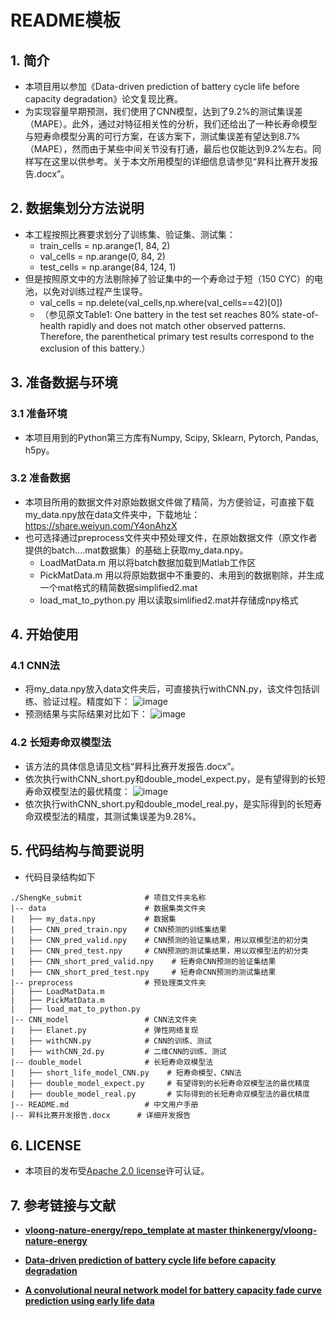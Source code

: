 # README模板

## 1. 简介
- 本项目用以参加《Data-driven prediction of battery cycle life before capacity degradation》论文复现比赛。
- 为实现容量早期预测，我们使用了CNN模型，达到了9.2%的测试集误差（MAPE）。此外，通过对特征相关性的分析，我们还给出了一种长寿命模型与短寿命模型分离的可行方案，在该方案下，测试集误差有望达到8.7%（MAPE），然而由于某些中间关节没有打通，最后也仅能达到9.2%左右。同样写在这里以供参考。关于本文所用模型的详细信息请参见“昇科比赛开发报告.docx”。


## 2. 数据集划分方法说明

- 本工程按照比赛要求划分了训练集、验证集、测试集：
  - train_cells = np.arange(1, 84, 2)
  - val_cells = np.arange(0, 84, 2)
  -  test_cells = np.arange(84, 124, 1)
- 但是按照原文中的方法剔除掉了验证集中的一个寿命过于短（150 CYC）的电池，以免对训练过程产生误导。
  - val_cells = np.delete(val_cells,np.where(val_cells==42)[0])
  - （参见原文Table1:
 One battery in the test set reaches 80% state-of-health rapidly and does not match other observed patterns. Therefore, the parenthetical primary test results correspond to the exclusion of this battery.）


## 3. 准备数据与环境

### 3.1 准备环境

- 本项目用到的Python第三方库有Numpy, Scipy, Sklearn, Pytorch, Pandas, h5py。

### 3.2 准备数据

- 本项目所用的数据文件对原始数据文件做了精简，为方便验证，可直接下载my_data.npy放在data文件夹中，下载地址：https://share.weiyun.com/Y4onAhzX
- 也可选择通过preprocess文件夹中预处理文件，在原始数据文件（原文作者提供的batch....mat数据集）的基础上获取my_data.npy。
  - LoadMatData.m 用以将batch数据加载到Matlab工作区
  - PickMatData.m 用以将原始数据中不重要的、未用到的数据剔除，并生成一个mat格式的精简数据simplified2.mat
  - load_mat_to_python.py 用以读取simlified2.mat并存储成npy格式


## 4. 开始使用

### 4.1 CNN法

- 将my_data.npy放入data文件夹后，可直接执行withCNN.py，该文件包括训练、验证过程。精度如下：
![image](https://user-images.githubusercontent.com/37606459/182013559-e078b7f0-b6bc-4a4a-b167-b43b166cd405.png)
- 预测结果与实际结果对比如下：
![image](https://user-images.githubusercontent.com/37606459/182013569-e6055600-1a71-41b3-9533-410983650d24.png)

### 4.2 长短寿命双模型法

- 该方法的具体信息请见文档“昇科比赛开发报告.docx”。
- 依次执行withCNN_short.py和double_model_expect.py，是有望得到的长短寿命双模型法的最优精度：
![image](https://user-images.githubusercontent.com/37606459/182013752-4aeae5b7-e275-4d03-86d5-25e6baa9648c.png)
- 依次执行withCNN_short.py和double_model_real.py，是实际得到的长短寿命双模型法的精度，其测试集误差为9.28%。

## 5. 代码结构与简要说明

- 代码目录结构如下

```undefined
./ShengKe_submit              # 项目文件夹名称
|-- data                      # 数据集类文件夹
|   ├── my_data.npy           # 数据集
|   ├── CNN_pred_train.npy    # CNN预测的训练集结果
|   ├── CNN_pred_valid.npy    # CNN预测的验证集结果，用以双模型法的初分类
|   ├── CNN_pred_test.npy     # CNN预测的测试集结果，用以双模型法的初分类
|   ├── CNN_short_pred_valid.npy    # 短寿命CNN预测的验证集结果
|   ├── CNN_short_pred_test.npy     # 短寿命CNN预测的测试集结果
|-- preprocess                # 预处理类文件夹
|   ├── LoadMatData.m         
|   ├── PickMatData.m
|   ├── load_mat_to_python.py
|-- CNN_model                 # CNN法文件夹
|   ├── Elanet.py             # 弹性网络复现
|   ├── withCNN.py            # CNN的训练、测试
|   ├── withCNN_2d.py         # 二维CNN的训练、测试
|-- double_model              # 长短寿命双模型法
|   ├── short_life_model_CNN.py    # 短寿命模型，CNN法
|   ├── double_model_expect.py     # 有望得到的长短寿命双模型法的最优精度
|   ├── double_model_real.py       # 实际得到的长短寿命双模型法的最优精度
|-- README.md                 # 中文用户手册
|-- 昇科比赛开发报告.docx      # 详细开发报告
```

## 6. LICENSE

- 本项目的发布受[Apache 2.0 license](https://github.com/thinkenergy/vloong-nature-energy/blob/master/LICENSE)许可认证。



## 7. 参考链接与文献

- **[vloong-nature-energy/repo_template at master thinkenergy/vloong-nature-energy](https://github.com/thinkenergy/vloong-nature-energy/tree/master/repo_template)**

- **[Data-driven prediction of battery cycle life before capacity degradation](https://doi.org/10.1038/s41560-019-0356-8)**

- **[A convolutional neural network model for battery capacity fade curve prediction using early life data](https://doi.org/10.1038/s41560-019-0356-8)**
  
